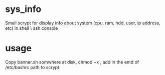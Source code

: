 # sys_info
Small scrypt for display info about system (cpu. ram, hdd, user, ip address, etc) in shell \ ssh console
# usage #
Copy banner.sh somwhere at disk, chmod +x , add in the emd of /etc/bashrc path to scrypt.
